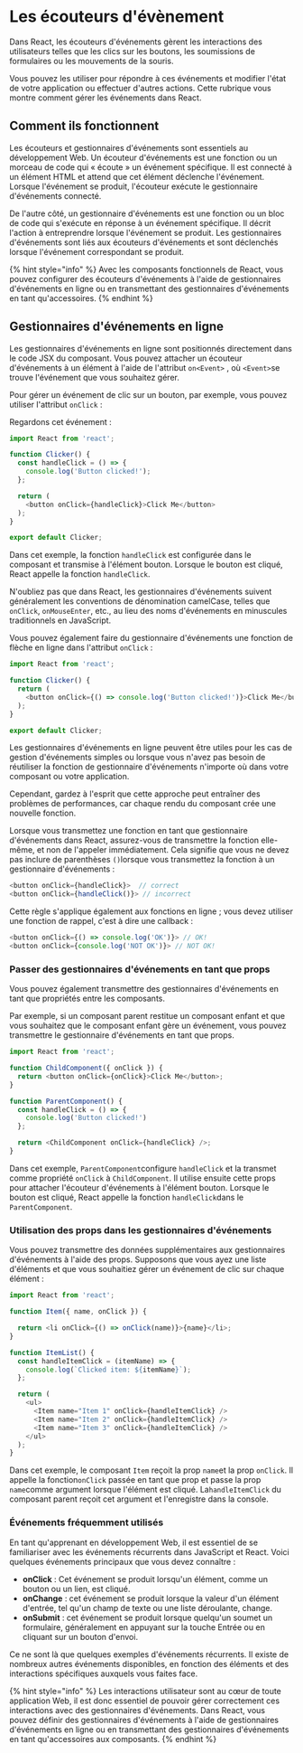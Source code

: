 # Les écouteurs d'évènement

Dans React, les écouteurs d'événements gèrent les interactions des utilisateurs telles que les clics sur les boutons, les soumissions de formulaires ou les mouvements de la souris.&#x20;

Vous pouvez les utiliser pour répondre à ces événements et modifier l'état de votre application ou effectuer d'autres actions. Cette rubrique vous montre comment gérer les événements dans React.

## Comment ils fonctionnent <a href="#how-they-work" id="how-they-work"></a>

Les écouteurs et gestionnaires d'événements sont essentiels au développement Web. Un écouteur d'événements est une fonction ou un morceau de code qui « écoute » un événement spécifique. Il est connecté à un élément HTML et attend que cet élément déclenche l'événement. Lorsque l'événement se produit, l'écouteur exécute le gestionnaire d'événements connecté.

De l'autre côté, un gestionnaire d'événements est une fonction ou un bloc de code qui s'exécute en réponse à un événement spécifique. Il décrit l'action à entreprendre lorsque l'événement se produit. Les gestionnaires d'événements sont liés aux écouteurs d'événements et sont déclenchés lorsque l'événement correspondant se produit.

{% hint style="info" %}
Avec les composants fonctionnels de React, vous pouvez configurer des écouteurs d'événements à l'aide de gestionnaires d'événements en ligne ou en transmettant des gestionnaires d'événements en tant qu'accessoires.
{% endhint %}

## Gestionnaires d'événements en ligne <a href="#inline-event-handlers" id="inline-event-handlers"></a>

Les gestionnaires d'événements en ligne sont positionnés directement dans le code JSX du composant. Vous pouvez attacher un écouteur d'événements à un élément à l'aide de l'attribut `on<Event>` , où `<Event>`se trouve l'événement que vous souhaitez gérer.&#x20;

Pour gérer un événement de clic sur un bouton, par exemple, vous pouvez utiliser l'attribut `onClick` :

Regardons cet événement :

```javascript
import React from 'react';

function Clicker() {
  const handleClick = () => {
    console.log('Button clicked!');
  };

  return (
    <button onClick={handleClick}>Click Me</button>
  );
}

export default Clicker;
```

Dans cet exemple, la fonction `handleClick` est configurée dans le composant et transmise à l'élément bouton. Lorsque le bouton est cliqué, React appelle la fonction `handleClick`.

N'oubliez pas que dans React, les gestionnaires d'événements suivent généralement les conventions de dénomination camelCase, telles que `onClick`, `onMouseEnter`, etc., au lieu des noms d'événements en minuscules traditionnels en JavaScript.

Vous pouvez également faire du gestionnaire d'événements une fonction de flèche en ligne dans l'attribut `onClick` :

```javascript
import React from 'react';

function Clicker() {
  return (
    <button onClick={() => console.log('Button clicked!')}>Click Me</button>
  );
}

export default Clicker;
```

Les gestionnaires d'événements en ligne peuvent être utiles pour les cas de gestion d'événements simples ou lorsque vous n'avez pas besoin de réutiliser la fonction de gestionnaire d'événements n'importe où dans votre composant ou votre application.&#x20;

Cependant, gardez à l'esprit que cette approche peut entraîner des problèmes de performances, car chaque rendu du composant crée une nouvelle fonction.

Lorsque vous transmettez une fonction en tant que gestionnaire d'événements dans React, assurez-vous de transmettre la fonction elle-même, et non de l'appeler immédiatement. Cela signifie que vous ne devez pas inclure de parenthèses `()`lorsque vous transmettez la fonction à un gestionnaire d'événements :

```javascript
<button onClick={handleClick}>	// correct 
<button onClick={handleClick()}> // incorrect 
```

Cette règle s'applique également aux fonctions en ligne ; vous devez utiliser une fonction de rappel, c'est à dire une callback :

```javascript
<button onClick={() => console.log('OK')}> // OK!
<button onClick={console.log('NOT OK')}> // NOT OK!
```

### Passer des gestionnaires d'événements en tant que props <a href="#passing-event-handlers-as-props" id="passing-event-handlers-as-props"></a>

Vous pouvez également transmettre des gestionnaires d'événements en tant que propriétés entre les composants.&#x20;

Par exemple, si un composant parent restitue un composant enfant et que vous souhaitez que le composant enfant gère un événement, vous pouvez transmettre le gestionnaire d'événements en tant que props.

```javascript
import React from 'react';

function ChildComponent({ onClick }) {
  return <button onClick={onClick}>Click Me</button>;
}

function ParentComponent() {
  const handleClick = () => {
    console.log('Button clicked!')
  };

  return <ChildComponent onClick={handleClick} />;
}
```

Dans cet exemple, `ParentComponent`configure `handleClick` et la transmet comme propriété `onClick` à `ChildComponent`. Il utilise ensuite cette props pour attacher l'écouteur d'événements à l'élément bouton. Lorsque le bouton est cliqué, React appelle la fonction `handleClick`dans le `ParentComponent`.

### Utilisation des props dans les gestionnaires d'événements <a href="#using-props-in-event-handlers" id="using-props-in-event-handlers"></a>

Vous pouvez transmettre des données supplémentaires aux gestionnaires d'événements à l'aide des props. Supposons que vous ayez une liste d'éléments et que vous souhaitiez gérer un événement de clic sur chaque élément :

```javascript
import React from 'react';

function Item({ name, onClick }) {

  return <li onClick={() => onClick(name)}>{name}</li>;
}

function ItemList() {
  const handleItemClick = (itemName) => {
    console.log(`Clicked item: ${itemName}`);
  };

  return (
    <ul>
      <Item name="Item 1" onClick={handleItemClick} />
      <Item name="Item 2" onClick={handleItemClick} />
      <Item name="Item 3" onClick={handleItemClick} />
    </ul>
  );
}
```

Dans cet exemple, le composant `Item` reçoit la prop  `name`et la prop `onClick`. Il appelle la fonction`onClick` passée en tant que prop et passe la prop `name`comme argument lorsque l'élément est cliqué. La`handleItemClick` du composant parent reçoit cet argument et l'enregistre dans la console.

### Événements fréquemment utilisés <a href="#commonly-used-events" id="commonly-used-events"></a>

En tant qu'apprenant en développement Web, il est essentiel de se familiariser avec les événements récurrents dans JavaScript et React. Voici quelques événements principaux que vous devez connaître :

* **onClick** : Cet événement se produit lorsqu'un élément, comme un bouton ou un lien, est cliqué.
* **onChange** : cet événement se produit lorsque la valeur d'un élément d'entrée, tel qu'un champ de texte ou une liste déroulante, change.
* **onSubmit** : cet événement se produit lorsque quelqu'un soumet un formulaire, généralement en appuyant sur la touche Entrée ou en cliquant sur un bouton d'envoi.

Ce ne sont là que quelques exemples d'événements récurrents. Il existe de nombreux autres événements disponibles, en fonction des éléments et des interactions spécifiques auxquels vous faites face.

{% hint style="info" %}
Les interactions utilisateur sont au cœur de toute application Web, il est donc essentiel de pouvoir gérer correctement ces interactions avec des gestionnaires d'événements. Dans React, vous pouvez définir des gestionnaires d'événements à l'aide de gestionnaires d'événements en ligne ou en transmettant des gestionnaires d'événements en tant qu'accessoires aux composants.&#x20;
{% endhint %}
